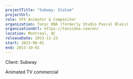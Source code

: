 ```yaml
---
projectTitle: "Subway: Slalom"
projectUrl: 
role: VFX Animator & Compositor
organization: Tonic DNA (formerly Studio Pascal Blais)
organizationUrl: https://tonicdna.com/en/
location: Montreal, QC
releaseDate: 2013-11-23
start: 2013-08-01
end: 2013-10-01
---
```


Client: Subway

Animated TV commercial
